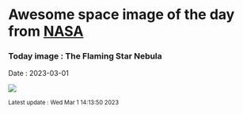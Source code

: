 
# Awesome space image of the day from [NASA](https://api.nasa.gov/)

### Today image : The Flaming Star Nebula
Date : 2023-03-01

![](https://apod.nasa.gov/apod/image/2303/FlamingStarComet_Roell_1080.jpg)

<small>Latest update : Wed Mar  1 14:13:50 2023</small>
        